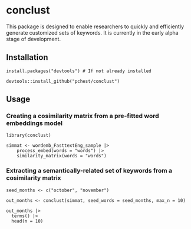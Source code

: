 # conclust
This package is designed to enable researchers to quickly and efficiently generate customized sets of keywords. It is currently in the early alpha stage of development.

## Installation

```
install.packages("devtools") # If not already installed

devtools::install_github("pchest/conclust")
```

## Usage

### Creating a cosimilarity matrix from a pre-fitted word embeddings model

```
library(conclust)

simmat <- wordemb_FasttextEng_sample |>
    process_embed(words = "words") |>
    similarity_matrix(words = "words")
```

### Extracting a semantically-related set of keywords from a cosimilarity matrix

```
seed_months <- c("october", "november")

out_months <- conclust(simmat, seed_words = seed_months, max_n = 10)

out_months |>
  terms() |>
  head(n = 10)
```
